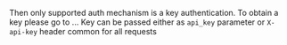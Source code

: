  Then only supported auth mechanism is a key authentication. To obtain a key please go to ...
      Key can be passed either as `api_key` parameter or `X-api-key` header common for all requests
